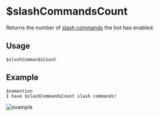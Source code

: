 # $slashCommandsCount
Returns the number of [slash commands](https://nilpointer-software.github.io/bdfd-wiki/slashCommands.html) the bot has enabled.

## Usage
```
$slashCommandsCount
```

## Example
```
$nomention
I have $slashCommandsCount slash commands!
```

![example](https://user-images.githubusercontent.com/69215413/126920314-1ad9374e-d19d-43f5-8939-f9abf48a62de.png)

